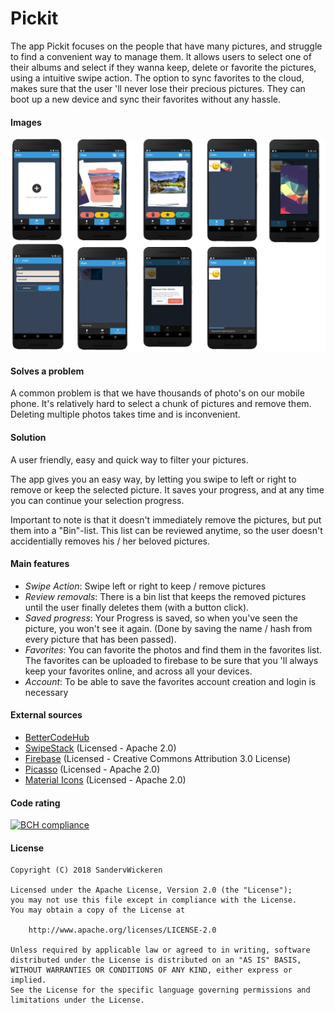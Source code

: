 # Pickit

The app Pickit focuses on the people that have many pictures, and struggle to find a convenient way to manage them.
It allows users to select one of their albums and select if they wanna keep, delete or favorite the pictures, using
a intuitive swipe action. The option to sync favorites to the cloud, makes sure that the user 'll never lose their
precious pictures. They can boot up a new device and sync their favorites without any hassle.

#### Images
![board1](doc/screens.png)


#### Solves a problem
A common problem is that we have thousands of photo's on our mobile phone. It's
relatively hard to select a chunk of pictures and remove them. Deleting multiple 
photos takes time and is inconvenient.

#### Solution
A user friendly, easy and quick way to filter your pictures. 

The app gives you an easy way, by letting you swipe to left or right to remove or
keep the selected picture. It saves your progress, and at any time you can continue
your selection progress.

Important to note is that it doesn't immediately remove the pictures, but put them
into a "Bin"-list. This list can be reviewed anytime, so the user doesn't accidentially
removes his / her beloved pictures.

#### Main features
- _Swipe Action_: Swipe left or right to keep / remove pictures
- _Review removals_: There is a bin list that keeps the removed pictures until the user finally deletes them (with a button click).
- _Saved progress_: Your Progress is saved, so when you've seen the picture, you won't see it again. (Done by saving the name
/ hash from every picture that has been passed).
- _Favorites_: You can favorite the photos and find them in the favorites list. The favorites can be 
uploaded to firebase to be sure that you 'll always keep your favorites online, and across all your
devices.
- _Account_: To be able to save the favorites account creation and login is necessary 

#### External sources
- [BetterCodeHub](https://bettercodehub.com/) 
- [SwipeStack](https://github.com/flschweiger/SwipeStack) (Licensed - Apache 2.0)
- [Firebase](https://firebase.google.com/) (Licensed - Creative Commons Attribution 3.0 License)
- [Picasso](http://square.github.io/picasso/) (Licensed - Apache 2.0)
- [Material Icons](https://material.io/icons/) (Licensed - Apache 2.0)
 
#### Code rating
[![BCH compliance](https://bettercodehub.com/edge/badge/SandervWickeren/PictureSwipe?branch=master)](https://bettercodehub.com/)

#### License
``` 
Copyright (C) 2018 SandervWickeren

Licensed under the Apache License, Version 2.0 (the "License");
you may not use this file except in compliance with the License.
You may obtain a copy of the License at

    http://www.apache.org/licenses/LICENSE-2.0

Unless required by applicable law or agreed to in writing, software
distributed under the License is distributed on an "AS IS" BASIS,
WITHOUT WARRANTIES OR CONDITIONS OF ANY KIND, either express or implied.
See the License for the specific language governing permissions and
limitations under the License.
 ```
